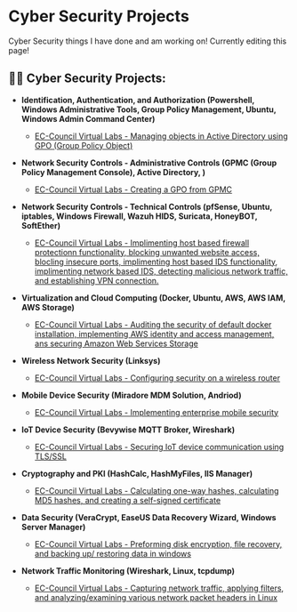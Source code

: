 # Cyber Security Projects
Cyber Security things I have done and am working on! Currently editing this page!

<h2>👨‍💻 Cyber Security Projects:</h2>

- <b>Identification, Authentication, and Authorization (Powershell, Windows Administrative Tools, Group Policy Management, Ubuntu, Windows Admin Command Center)</b>

  - [EC-Council Virtual Labs - Managing objects in Active Directory using GPO (Group Policy Object)](https://github.com/AdamWhiston/Links-currently-being-updated-/tree/main)

- <b>Network Security Controls - Administrative Controls (GPMC (Group Policy Management Console), Active Directory, )</b>

  - [EC-Council Virtual Labs - Creating a GPO from GPMC](https://github.com/AdamWhiston/Links-currently-being-updated-/tree/main)

- <b>Network Security Controls - Technical Controls (pfSense, Ubuntu, iptables, Windows Firewall, Wazuh HIDS, Suricata, HoneyBOT, SoftEther)</b>

  - [EC-Council Virtual Labs - Implimenting host based firewall protectionn functionality, blocking unwanted website access, blocling insecure ports, implimenting host based IDS functionality, implimenting network based IDS, detecting malicious network traffic, and establishing VPN connection. ](https://github.com/AdamWhiston/Links-currently-being-updated-/tree/main)

- <b>Virtualization and Cloud Computing (Docker, Ubuntu, AWS, AWS IAM, AWS Storage)</b>

  - [EC-Council Virtual Labs - Auditing the security of default docker installation, implementing AWS identity and access management, ans securing Amazon Web Services Storage](https://github.com/AdamWhiston/Links-currently-being-updated-/tree/main)

- <b>Wireless Network Security (Linksys)</b>
  - [EC-Council Virtual Labs - Configuring security on a wireless router](https://github.com/AdamWhiston/Links-currently-being-updated-/tree/main)
 
- <b>Mobile Device Security (Miradore MDM Solution, Andriod)</b>

  - [EC-Council Virtual Labs - Implementing enterprise mobile security](https://github.com/AdamWhiston/Links-currently-being-updated-/tree/main)

- <b>IoT Device Security (Bevywise MQTT Broker, Wireshark)</b>

  - [EC-Council Virtual Labs - Securing IoT device communication using TLS/SSL](https://github.com/AdamWhiston/Links-currently-being-updated-/tree/main)
​
- <b>Cryptography and PKI (HashCalc, HashMyFiles, IIS Manager)</b>

  - [EC-Council Virtual Labs - Calculating one-way hashes, calculating MD5 hashes, and creating a self-signed certificate](https://github.com/AdamWhiston/Links-currently-being-updated-/tree/main)

- <b>Data Security (VeraCrypt, EaseUS Data Recovery Wizard, Windows Server Manager)</b>

  - [EC-Council Virtual Labs - Preforming disk encryption, file recovery, and backing up/ restoring data in windows ](https://github.com/AdamWhiston/Links-currently-being-updated-/tree/main)

- <b>Network Traffic Monitoring (Wireshark, Linux, tcpdump)</b>

  - [EC-Council Virtual Labs - Capturing network traffic, applying filters, and analyzing/examining various network packet headers in Linux](https://github.com/AdamWhiston/Links-currently-being-updated-/tree/main)
